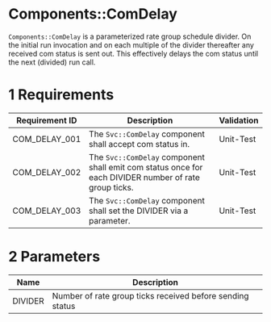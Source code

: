 # Components::ComDelay

`Components::ComDelay` is a parameterized rate group schedule divider. On the initial run invocation and on each multiple of the divider thereafter any received com status is sent out. This effectively delays the com status until the next (divided) run call.

# 1 Requirements

| Requirement ID | Description                                                          | Validation |
|----------------|----------------------------------------------------------------------|------------|
| COM_DELAY_001  | The `Svc::ComDelay` component shall accept com status in.            | Unit-Test  |
| COM_DELAY_002  | The `Svc::ComDelay` component shall emit com status once for each DIVIDER number of rate group ticks. | Unit-Test |
| COM_DELAY_003  | The `Svc::ComDelay` component shall set the DIVIDER via a parameter. | Unit-Test  |

# 2 Parameters

| Name    | Description |
|---------|-----------------------------------------------------------|
| DIVIDER | Number of rate group ticks received before sending status |
